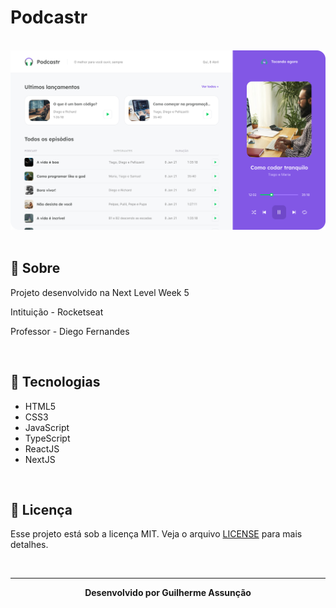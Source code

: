 # Podcastr

<br>

<div align="center">
  <img src="figma/Home.png" alt="Podcastr">
</div>

<br>

## :bookmark_tabs: Sobre

Projeto desenvolvido na Next Level Week 5

Intituição - Rocketseat

Professor - Diego Fernandes

<br>

## :rocket: Tecnologias

- HTML5
- CSS3
- JavaScript
- TypeScript
- ReactJS
- NextJS


<br>

## :green_book: Licença 

Esse projeto está sob a licença MIT. Veja o arquivo [LICENSE](LICENSE) para mais detalhes.

<br>

---

<div align="center">
    <b>Desenvolvido por Guilherme Assunção</b>
</div>

